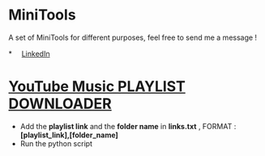 # MiniTools
A set of MiniTools for different purposes, feel free to send me a message !

*<img src="https://cdn-icons.flaticon.com/png/512/3536/premium/3536569.png?token=exp=1653385103~hmac=039d4cb7665a1d016d6fd901d7cc0ad5" width="15"/>
[LinkedIn](https://sdsadasdasdas.com)

# [YouTube Music PLAYLIST DOWNLOADER](https://github.com/mdan96/MiniTools/tree/main/playlist_downloader)
   * Add the **playlist link** and the **folder name** in **links.txt** , FORMAT : **[playlist_link],[folder_name]**
   * Run the python script 
